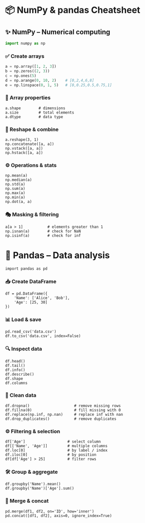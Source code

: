 # 📦 NumPy & pandas Cheatsheet

## ✨ NumPy – Numerical computing

```python
import numpy as np
```
### ✅ Create arrays
```python
a = np.array([1, 2, 3])
b = np.zeros((2, 3))
c = np.ones(5)
d = np.arange(0, 10, 2)    # [0,2,4,6,8]
e = np.linspace(0, 1, 5)   # [0,0.25,0.5,0.75,1]
```
### 📏 Array properties
```
a.shape        # dimensions
a.size         # total elements
a.dtype        # data type
```
### 🔄 Reshape & combine
```
a.reshape(3, 1)
np.concatenate([a, a])
np.vstack([a, a])
np.hstack([a, a])
```

### ⚙ Operations & stats
```
np.mean(a)
np.median(a)
np.std(a)
np.sum(a)
np.max(a)
np.min(a)
np.dot(a, a)
```
### 🎭 Masking & filtering
```
a[a > 1]           # elements greater than 1
np.isnan(a)        # check for NaN
np.isinf(a)        # check for inf
```
# 🐼 Pandas – Data analysis
```
import pandas as pd
```
### 📥 Create DataFrame
```
df = pd.DataFrame({
    'Name': ['Alice', 'Bob'],
    'Age': [25, 30]
})
 ```
### 📊 Load & save
```
pd.read_csv('data.csv')
df.to_csv('data.csv', index=False)

```
### 🔍 Inspect data
```
df.head()
df.tail()
df.info()
df.describe()
df.shape
df.columns

```
### 🧹 Clean data
```
df.dropna()                    # remove missing rows
df.fillna(0)                   # fill missing with 0
df.replace(np.inf, np.nan)     # replace inf with nan
df.drop_duplicates()           # remove duplicates

```
### ⚙ Filtering & selection
```
df['Age']                   # select column
df[['Name', 'Age']]         # multiple columns
df.loc[0]                   # by label / index
df.iloc[0]                  # by position
df[df['Age'] > 25]          # filter rows

```
### 🛠 Group & aggregate
```
df.groupby('Name').mean()
df.groupby('Name')['Age'].sum()

```
### 🔄 Merge & concat
```
pd.merge(df1, df2, on='ID', how='inner')
pd.concat([df1, df2], axis=0, ignore_index=True)

```
